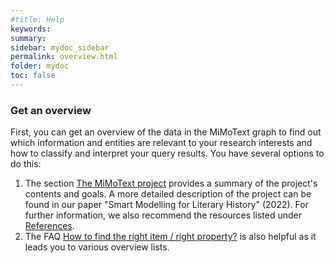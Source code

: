 ```yaml
---
#title: Help
keywords:
summary:
sidebar: mydoc_sidebar
permalink: overview.html
folder: mydoc
toc: false
---
```


### **Get an overview**

First, you can get an overview of the data in the MiMoText graph
to find out which information and entities are relevant to your research
interests and how to classify and interpret your query results. You have several
options to do this:

1. The section [The MiMoText project](./aboutMiMoTextBase.html) provides
   a summary of the project's contents and goals. A more detailed description of
   the project can be found in our paper "Smart Modelling for Literary History"
   (2022). For further information, we also recommend the resources listed under
   [References](https://api.zotero.org/groups/2342956/collections/SV72MEVT/items?format=bib&style=chicago-fullnote-bibliography-16th-edition).
2. The FAQ [How to find the right item / right property?](./help.html) is also helpful as it leads you to various overview lists.
